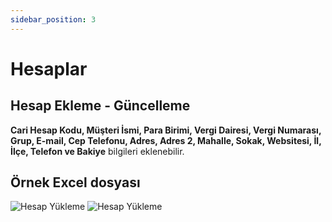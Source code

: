```yaml
---
sidebar_position: 3
---
```


# Hesaplar

## Hesap Ekleme - Güncelleme
**Cari Hesap Kodu, Müşteri İsmi, Para Birimi, Vergi Dairesi, Vergi Numarası, Grup, E-mail, Cep Telefonu, Adres, Adres 2, Mahalle, Sokak, Websitesi, İl, İlçe, Telefon ve Bakiye** bilgileri eklenebilir. 

## Örnek Excel dosyası

![Hesap Yükleme](/img/ayarlar/hesap-yukleme.png)
![Hesap Yükleme](/img/ayarlar/hesap-yukleme-2.png)
